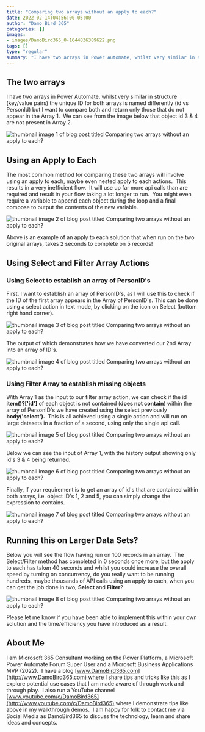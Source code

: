 ```yaml
---
title: "Comparing two arrays without an apply to each?"
date: 2022-02-14T04:56:00-05:00
author: "Damo Bird 365"
categories: []
images:
- images/DamoBird365_0-1644836389622.png
tags: []
type: "regular"
summary: "I have two arrays in Power Automate, whilst very similar in structure (key/value pairs) the unique ID for both arrays is named differently (id vs PersonId) but I want to compare both and return only those that do not appear in the Array 1."
---
```


## The two arrays

I have two arrays in Power Automate, whilst very similar in structure (key/value pairs) the unique ID for both arrays is named differently (id vs PersonId) but I want to compare both and return only those that do not appear in the Array 1.  We can see from the image below that object id 3 & 4 are not present in Array 2.

![thumbnail image 1 of blog post titled Comparing two arrays without an apply to each? ](images/DamoBird365_0-1644836389622.png)

## Using an Apply to Each

The most common method for comparing these two arrays will involve using an apply to each, maybe even nested apply to each actions.  This results in a very inefficient flow.  It will use up far more api calls than are required and result in your flow taking a lot longer to run.  You might even require a variable to append each object during the loop and a final compose to output the contents of the new variable. 

![thumbnail image 2 of blog post titled Comparing two arrays without an apply to each? ](images/DamoBird365_1-1644837296978.png)

Above is an example of an apply to each solution that when run on the two original arrays, takes 2 seconds to complete on 5 records!

## Using Select and Filter Array Actions

### Using Select to establish an array of PersonID's

First, I want to establish an array of PersonID's, as I will use this to check if the ID of the first array appears in the Array of PersonID's. This can be done using a select action in text mode, by clicking on the icon on Select (bottom right hand corner).

![thumbnail image 3 of blog post titled Comparing two arrays without an apply to each? ](images/DamoBird365_2-1644837637842.png)

The output of which demonstrates how we have converted our 2nd Array into an array of ID's.

![thumbnail image 4 of blog post titled Comparing two arrays without an apply to each? ](images/DamoBird365_3-1644837759026.png)

### Using Filter Array to establish missing objects

With Array 1 as the input to our filter array action, we can check if the id **item()?\['id'\]** of each object is not contained (**does not contain**) within the array of PersonID's we have created using the select previously **body('select').**  This is all achieved using a single action and will run on large datasets in a fraction of a second, using only the single api call.

![thumbnail image 5 of blog post titled Comparing two arrays without an apply to each? ](images/DamoBird365_5-1644838204804.png)

Below we can see the input of Array 1, with the history output showing only id's 3 & 4 being returned.

![thumbnail image 6 of blog post titled Comparing two arrays without an apply to each? ](images/DamoBird365_4-1644837898424.png)

Finally, if your requirement is to get an array of id's that are contained within both arrays, i.e. object ID's 1, 2 and 5, you can simply change the expression to contains.

![thumbnail image 7 of blog post titled Comparing two arrays without an apply to each? ](images/DamoBird365_7-1644838602675.png)

## Running this on Larger Data Sets?

Below you will see the flow having run on 100 records in an array.  The Select/Filter method has completed in 0 seconds once more, but the apply to each has taken 40 seconds and whilst you could increase the overall speed by turning on concurrency, do you really want to be running hundreds, maybe thousands of API calls using an apply to each, when you can get the job done in two, **Select** and **Filter**?

![thumbnail image 8 of blog post titled Comparing two arrays without an apply to each? ](images/DamoBird365_9-1644839535098.png)

Please let me know if you have been able to implement this within your own solution and the time/efficiency you have introduced as a result.

## About Me

I am Microsoft 365 Consultant working on the Power Platform, a Microsoft Power Automate Forum Super User and a Microsoft Business Applications MVP (2022).  I have a blog [www.DamoBird365.com](http://www.DamoBird365.com) where I share tips and tricks like this as I explore potential use cases that I am made aware of through work and through play.  I also run a YouTube channel [www.youtube.com/c/DamoBird365](http://www.youtube.com/c/DamoBird365) where I demonstrate tips like above in my walkthrough demos.  I am happy for folk to contact me via Social Media as DamoBird365 to discuss the technology, learn and share ideas and concepts.
